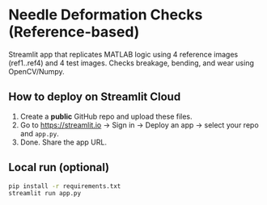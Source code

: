 # Needle Deformation Checks (Reference-based)
Streamlit app that replicates MATLAB logic using 4 reference images (ref1..ref4) and 4 test images.
Checks breakage, bending, and wear using OpenCV/Numpy.

## How to deploy on Streamlit Cloud
1. Create a **public** GitHub repo and upload these files.
2. Go to https://streamlit.io → Sign in → Deploy an app → select your repo and `app.py`.
3. Done. Share the app URL.

## Local run (optional)
```bash
pip install -r requirements.txt
streamlit run app.py
```
